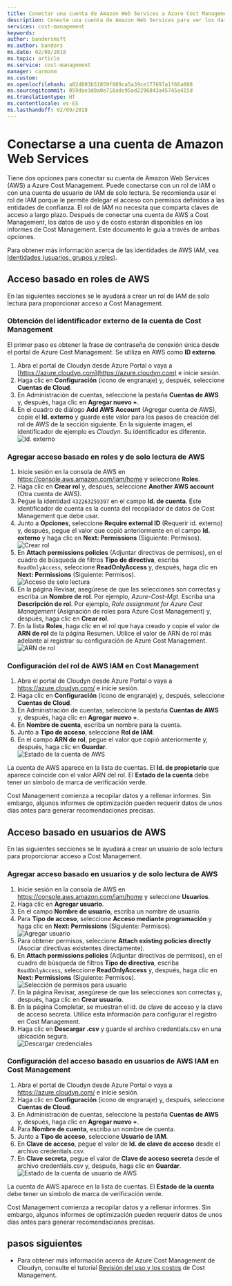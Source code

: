 ```yaml
---
title: Conectar una cuenta de Amazon Web Services a Azure Cost Management | Microsoft Docs
description: Conecte una cuenta de Amazon Web Services para ver los datos de uso y el costo en los informes de Cost Management.
services: cost-management
keywords: 
author: bandersmsft
ms.author: banders
ms.date: 02/08/2018
ms.topic: article
ms.service: cost-management
manager: carmonm
ms.custom: 
ms.openlocfilehash: a82d803b51859f809ca5a39ce177697a1f66a008
ms.sourcegitcommit: 059dae3d8a0e716adc95ad2296843a45745a415d
ms.translationtype: HT
ms.contentlocale: es-ES
ms.lasthandoff: 02/09/2018
---
```

# <a name="connect-an-amazon-web-services-account"></a>Conectarse a una cuenta de Amazon Web Services

Tiene dos opciones para conectar su cuenta de Amazon Web Services (AWS) a Azure Cost Management. Puede conectarse con un rol de IAM o con una cuenta de usuario de IAM de solo lectura. Se recomienda usar el rol de IAM porque le permite delegar el acceso con permisos definidos a las entidades de confianza. El rol de IAM no necesita que comparta claves de acceso a largo plazo. Después de conectar una cuenta de AWS a Cost Management, los datos de uso y de costo estarán disponibles en los informes de Cost Management. Este documento le guía a través de ambas opciones.

Para obtener más información acerca de las identidades de AWS IAM, vea [Identidades (usuarios, grupos y roles)](https://docs.aws.amazon.com/IAM/latest/UserGuide/id.html).

## <a name="aws-role-based-access"></a>Acceso basado en roles de AWS

En las siguientes secciones se le ayudará a crear un rol de IAM de solo lectura para proporcionar acceso a Cost Management.

### <a name="get-your-cost-management-account-external-id"></a>Obtención del identificador externo de la cuenta de Cost Management

El primer paso es obtener la frase de contraseña de conexión única desde el portal de Azure Cost Management. Se utiliza en AWS como **ID externo**.

1. Abra el portal de Cloudyn desde Azure Portal o vaya a [https://azure.cloudyn.com](https://azure.cloudyn.com) e inicie sesión.
2. Haga clic en **Configuración** (icono de engranaje) y, después, seleccione **Cuentas de Cloud**.
3. En Administración de cuentas, seleccione la pestaña **Cuentas de AWS** y, después, haga clic en **Agregar nuevo +**.
4. En el cuadro de diálogo **Add AWS Account** (Agregar cuenta de AWS), copie el **Id. externo** y guarde este valor para los pasos de creación del rol de AWS de la sección siguiente. En la siguiente imagen, el identificador de ejemplo es _Cloudyn_. Su identificador es diferente.  
    ![Id. externo](./media/connect-aws-account/external-id.png)

### <a name="add-aws-read-only-role-based-access"></a>Agregar acceso basado en roles y de solo lectura de AWS

1. Inicie sesión en la consola de AWS en https://console.aws.amazon.com/iam/home y seleccione **Roles**.
2. Haga clic en **Crear rol** y, después, seleccione **Another AWS account** (Otra cuenta de AWS).
3. Pegue la identidad `432263259397` en el campo **Id. de cuenta**. Este identificador de cuenta es la cuenta del recopilador de datos de Cost Management que debe usar.
4. Junto a **Opciones**, seleccione **Require external ID** (Requerir id. externo) y, después, pegue el valor que copió anteriormente en el campo **Id. externo** y haga clic en **Next: Permissions** (Siguiente: Permisos).  
    ![Crear rol](./media/connect-aws-account/create-role01.png)
5. En **Attach permissions policies** (Adjuntar directivas de permisos), en el cuadro de búsqueda de filtros **Tipo de directiva**, escriba `ReadOnlyAccess`, seleccione **ReadOnlyAccess** y, después, haga clic en **Next: Permissions** (Siguiente: Permisos).  
    ![Acceso de solo lectura](./media/connect-aws-account/readonlyaccess.png)
6. En la página Revisar, asegúrese de que las selecciones son correctas y escriba un **Nombre de rol**. Por ejemplo, *Azure-Cost-Mgt*. Escriba una **Descripción de rol**. Por ejemplo, _Role assignment for Azure Cost Management_ (Asignación de roles para Azure Cost Management) y, después, haga clic en **Crear rol**.
7. En la lista **Roles**, haga clic en el rol que haya creado y copie el valor de **ARN de rol** de la página Resumen. Utilice el valor de ARN de rol más adelante al registrar su configuración de Azure Cost Management.  
    ![ARN de rol](./media/connect-aws-account/role-arn.png)

### <a name="configure-aws-iam-role-access-in-cost-management"></a>Configuración del rol de AWS IAM en Cost Management

1. Abra el portal de Cloudyn desde Azure Portal o vaya a https://azure.cloudyn.com/ e inicie sesión.
2. Haga clic en **Configuración** (icono de engranaje) y, después, seleccione **Cuentas de Cloud**.
3. En Administración de cuentas, seleccione la pestaña **Cuentas de AWS** y, después, haga clic en **Agregar nuevo +**.
4. En **Nombre de cuenta**, escriba un nombre para la cuenta.
5. Junto a **Tipo de acceso**, seleccione **Rol de IAM**.
6. En el campo **ARN de rol**, pegue el valor que copió anteriormente y, después, haga clic en **Guardar**.  
    ![Estado de la cuenta de AWS](./media/connect-aws-account/aws-account-status01.png)

La cuenta de AWS aparece en la lista de cuentas. El **Id. de propietario** que aparece coincide con el valor ARN del rol. El **Estado de la cuenta** debe tener un símbolo de marca de verificación verde.

Cost Management comienza a recopilar datos y a rellenar informes. Sin embargo, algunos informes de optimización pueden requerir datos de unos días antes para generar recomendaciones precisas.

## <a name="aws-user-based-access"></a>Acceso basado en usuarios de AWS

En las siguientes secciones se le ayudará a crear un usuario de solo lectura para proporcionar acceso a Cost Management.

### <a name="add-aws-read-only-user-based-access"></a>Agregar acceso basado en usuarios y de solo lectura de AWS

1. Inicie sesión en la consola de AWS en https://console.aws.amazon.com/iam/home y seleccione **Usuarios**.
2. Haga clic en **Agregar usuario**.
3. En el campo **Nombre de usuario**, escriba un nombre de usuario.
4. Para **Tipo de acceso**, seleccione **Acceso mediante programación** y haga clic en **Next: Permissions** (Siguiente: Permisos).  
    ![Agregar usuario](./media/connect-aws-account/add-user01.png)
5. Para obtener permisos, seleccione **Attach existing policies directly** (Asociar directivas existentes directamente).
6. En **Attach permissions policies** (Adjuntar directivas de permisos), en el cuadro de búsqueda de filtros **Tipo de directiva**, escriba `ReadOnlyAccess`, seleccione **ReadOnlyAccess** y, después, haga clic en **Next: Permissions** (Siguiente: Permisos).  
    ![Selección de permisos para usuario](./media/connect-aws-account/set-permission-for-user.png)
7. En la página Revisar, asegúrese de que las selecciones son correctas y, después, haga clic en **Crear usuario**.
8. En la página Completar, se muestran el id. de clave de acceso y la clave de acceso secreta. Utilice esta información para configurar el registro en Cost Management.
9. Haga clic en **Descargar .csv** y guarde el archivo credentials.csv en una ubicación segura.  
    ![Descargar credenciales](./media/connect-aws-account/download-csv.png)


### <a name="configure-aws-iam-user-based-access-in-cost-management"></a>Configuración del acceso basado en usuarios de AWS IAM en Cost Management

1. Abra el portal de Cloudyn desde Azure Portal o vaya a https://azure.cloudyn.com/ e inicie sesión.
2. Haga clic en **Configuración** (icono de engranaje) y, después, seleccione **Cuentas de Cloud**.
3. En Administración de cuentas, seleccione la pestaña **Cuentas de AWS** y, después, haga clic en **Agregar nuevo +**.
4. Para **Nombre de cuenta**, escriba un nombre de cuenta.
5. Junto a **Tipo de acceso**, seleccione **Usuario de IAM**.
6. En **Clave de acceso**, pegue el valor de **Id. de clave de acceso** desde el archivo credentials.csv.
7. En **Clave secreta**, pegue el valor de **Clave de acceso secreta** desde el archivo credentials.csv y, después, haga clic en **Guardar**.  
    ![Estado de la cuenta de usuario de AWS](./media/connect-aws-account/aws-user-account-status.png)

La cuenta de AWS aparece en la lista de cuentas. El **Estado de la cuenta** debe tener un símbolo de marca de verificación verde.

Cost Management comienza a recopilar datos y a rellenar informes. Sin embargo, algunos informes de optimización pueden requerir datos de unos días antes para generar recomendaciones precisas.

## <a name="next-steps"></a>pasos siguientes

- Para obtener más información acerca de Azure Cost Management de Cloudyn, consulte el tutorial [Revisión del uso y los costos](tutorial-review-usage.md) de Cost Management.
